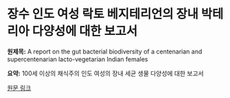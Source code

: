 # 장수 인도 여성 락토 베지테리언의 장내 박테리아 다양성에 대한 보고서

**원제목:** A report on the gut bacterial biodiversity of a centenarian and supercentenarian lacto-vegetarian Indian females

**요약:** 100세 이상의 채식주의 인도 여성의 장내 세균 생물 다양성에 대한 보고서

[원문 링크](https://scholar.google.com/scholar_url?url=https://www.sciencedirect.com/science/article/pii/S2950194625002213&hl=ko&sa=X&d=7529675003558540906&ei=6ip1aPHRK7WP6rQPleKgkQQ&scisig=AAZF9b9bhUgor-nNL06VVdcExn50&oi=scholaralrt&hist=BNQUaiIAAAAJ:10702514552365139929:AAZF9b_p8ac5YEjatl29a6pJ1Eh_&html=&pos=8&folt=kw-top)
